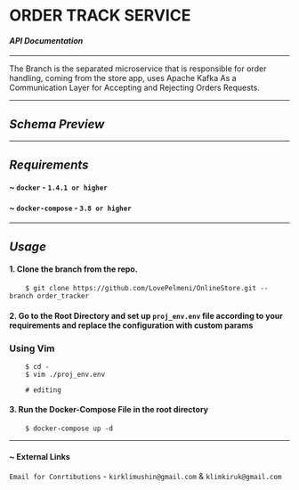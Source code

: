 # ORDER TRACK SERVICE 

#### *API Documentation* []("http://localhost:8000/swagger")

--- 

The Branch is the separated microservice that is responsible for order handling, coming from the store app, 
uses Apache Kafka As a Communication Layer for Accepting and Rejecting Orders Requests. 

--- 

## *Schema Preview* 




--- 

## *Requirements* 


#### ~ `docker` - `1.4.1 or higher` 

#### ~ `docker-compose` - `3.8 or higher` 


--- 

## *Usage* 

#### 1. Clone the branch from the repo.

```editorconfig
    $ git clone https://github.com/LovePelmeni/OnlineStore.git -- branch order_tracker 
```

#### 2. Go to the Root Directory and set up `proj_env.env` file according to your requirements and replace the configuration with custom params 

### Using Vim 
```editorconfig 
    $ cd -
    $ vim ./proj_env.env 

    # editing
```

#### 3. Run the Docker-Compose File in the root directory 

```
    $ docker-compose up -d
```

--- 

#### ~ External Links 

`Email for Conrtibutions` - `kirklimushin@gmail.com` & `klimkiruk@gmail.com`